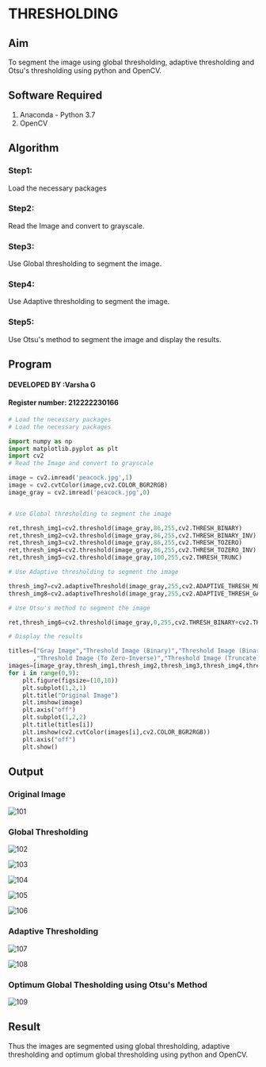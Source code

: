 
# THRESHOLDING
## Aim
To segment the image using global thresholding, adaptive thresholding and Otsu's thresholding using python and OpenCV.

## Software Required
1. Anaconda - Python 3.7
2. OpenCV

## Algorithm

### Step1:
Load the necessary packages

### Step2:
Read the Image and convert to grayscale.

### Step3:
Use Global thresholding to segment the image.

### Step4:

Use Adaptive thresholding to segment the image.

### Step5:
Use Otsu's method to segment the image and display the results.

## Program

#### DEVELOPED BY :Varsha G
#### Register number: 212222230166
```python
# Load the necessary packages
# Load the necessary packages

import numpy as np
import matplotlib.pyplot as plt
import cv2
# Read the Image and convert to grayscale

image = cv2.imread('peacock.jpg',1)
image = cv2.cvtColor(image,cv2.COLOR_BGR2RGB)
image_gray = cv2.imread('peacock.jpg',0)


# Use Global thresholding to segment the image

ret,thresh_img1=cv2.threshold(image_gray,86,255,cv2.THRESH_BINARY)
ret,thresh_img2=cv2.threshold(image_gray,86,255,cv2.THRESH_BINARY_INV)
ret,thresh_img3=cv2.threshold(image_gray,86,255,cv2.THRESH_TOZERO)
ret,thresh_img4=cv2.threshold(image_gray,86,255,cv2.THRESH_TOZERO_INV)
ret,thresh_img5=cv2.threshold(image_gray,100,255,cv2.THRESH_TRUNC)

# Use Adaptive thresholding to segment the image

thresh_img7=cv2.adaptiveThreshold(image_gray,255,cv2.ADAPTIVE_THRESH_MEAN_C,cv2.THRESH_BINARY,11,2)
thresh_img8=cv2.adaptiveThreshold(image_gray,255,cv2.ADAPTIVE_THRESH_GAUSSIAN_C,cv2.THRESH_BINARY,11,2)

# Use Otsu's method to segment the image 

ret,thresh_img6=cv2.threshold(image_gray,0,255,cv2.THRESH_BINARY+cv2.THRESH_OTSU)

# Display the results

titles=["Gray Image","Threshold Image (Binary)","Threshold Image (Binary Inverse)","Threshold Image (To Zero)"
       ,"Threshold Image (To Zero-Inverse)","Threshold Image (Truncate)","Otsu","Adaptive Threshold (Mean)","Adaptive Threshold (Gaussian)"]
images=[image_gray,thresh_img1,thresh_img2,thresh_img3,thresh_img4,thresh_img5,thresh_img6,thresh_img7,thresh_img8]
for i in range(0,9):
    plt.figure(figsize=(10,10))
    plt.subplot(1,2,1)
    plt.title("Original Image")
    plt.imshow(image)
    plt.axis("off")
    plt.subplot(1,2,2)
    plt.title(titles[i])
    plt.imshow(cv2.cvtColor(images[i],cv2.COLOR_BGR2RGB))
    plt.axis("off")
    plt.show()
```
## Output

### Original Image

![101](https://github.com/JananiSoundararajan/Thresholding/assets/119477549/3afe1863-a343-47de-b481-eec303d976a4)


### Global Thresholding

![102](https://github.com/JananiSoundararajan/Thresholding/assets/119477549/3567dfbf-77f2-4d71-a537-3461455a8d9a)

![103](https://github.com/JananiSoundararajan/Thresholding/assets/119477549/1ede4a10-57c2-4b72-a3fb-1e5ddd9e5c30)

![104](https://github.com/JananiSoundararajan/Thresholding/assets/119477549/6e27ac15-e30f-408b-b5b9-20b48bc265c9)

![105](https://github.com/JananiSoundararajan/Thresholding/assets/119477549/3862e803-b6e3-40fc-a8a1-e8b564595e54)

![106](https://github.com/JananiSoundararajan/Thresholding/assets/119477549/2826d730-bfc0-4648-84ae-ea7b2be9fe17)

### Adaptive Thresholding

![107](https://github.com/JananiSoundararajan/Thresholding/assets/119477549/874a0832-3c8c-48e3-b965-c95ba289496b)

![108](https://github.com/JananiSoundararajan/Thresholding/assets/119477549/96b81bb5-e8d7-41b9-b241-d63d4090b659)


### Optimum Global Thesholding using Otsu's Method

![109](https://github.com/JananiSoundararajan/Thresholding/assets/119477549/f1741408-0329-4a5a-979c-8e9a93c0af48)

## Result
Thus the images are segmented using global thresholding, adaptive thresholding and optimum global thresholding using python and OpenCV.
